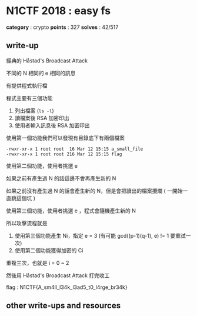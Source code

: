 # N1CTF 2018 : easy fs

**category** : crypto
**points** : 327
**solves** : 42/517

## write-up

經典的 Håstad's Broadcast Attack

不同的 N 相同的 e 相同的訊息

有提供程式執行檔

程式主要有三個功能

1. 列出檔案 (`ls -l`)
2. 讀檔案後 RSA 加密印出
3. 使用者輸入訊息後 RSA 加密印出

使用第一個功能我們可以發現有目錄底下有兩個檔案

```
-rwxr-xr-x 1 root root  16 Mar 12 15:15 a_small_file
-rwxr-xr-x 1 root root 216 Mar 12 15:15 flag
```

使用第二個功能，使用者挑選 e

如果之前有產生過 N 的話這邊不會再產生新的 N

如果之前沒有產生過 N 的話會產生新的 N，但是會把讀出的檔案攪爛 ( 一開始一直跳這個坑 )

使用第三個功能，使用者挑選 e ，程式會隨機產生新的 N

所以攻擊流程就是

1. 使用第三個功能產生 Ni，指定 e = 3 (有可能 gcd((p-1)(q-1), e) != 1 要重試一次)
2. 使用第二個功能獲得加密的 Ci

重複三次，也就是 i = 0 ~ 2

然後用 Håstad's Broadcast Attack 打完收工

flag : N1CTF{A_sm4ll_l34k_l3ad5_t0_l4rge_br34k}

## other write-ups and resources

